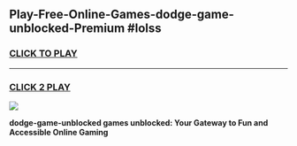 
## Play-Free-Online-Games-dodge-game-unblocked-Premium #lolss
<h3>
<a href="https://premium.freeplayer.one?title=dodge-game-unblocked&ref=8M">CLICK TO PLAY</a></h3>
<hr>

<h3>
<a href="https://premium.freeplayer.one?title=dodge-game-unblocked&ref=8M">CLICK 2 PLAY</a>
  
</h3>

<a href="https://premium.freeplayer.one?title=dodge-game-unblocked&ref=8M"><img src="https://clearcache.store/games.png"></a>


**dodge-game-unblocked games unblocked: Your Gateway to Fun and Accessible Online Gaming**
